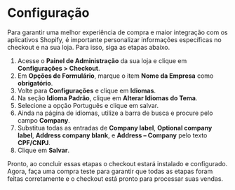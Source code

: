 # Configuração
 
Para garantir uma melhor experiência de compra e maior integração com os aplicativos Shopify, é importante personalizar informações específicas no checkout e na sua loja. Para isso, siga as etapas abaixo.
 
1. Acesse o **Painel de Administração** da sua loja e clique em **Configurações > Checkout**.
2. Em **Opções de Formulário**, marque o item **Nome da Empresa** como **obrigatório**.
3. Volte para **Configurações** e clique em **Idiomas**.
4. Na seção **Idioma Padrão**, clique em **Alterar Idiomas do Tema**.
5. Selecione a opção Português e clique em salvar.
6. Ainda na página de idiomas, utilize a barra de busca e procure pelo campo **Company**.
7. Substitua todas as entradas de **Company label**, **Optional company label**, **Address company blank**, e **Address – Company** pelo texto **CPF/CNPJ**.
8. Clique em **Salvar**.

Pronto, ao concluir essas etapas o checkout estará instalado e configurado. Agora, faça uma compra teste para garantir que todas as etapas foram feitas corretamente e o checkout está pronto para processar suas vendas.